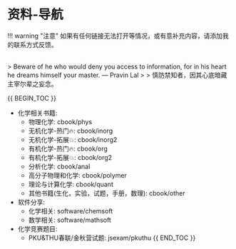 # 资料-导航

!!! warning "注意"
    如果有任何链接无法打开等情况，或有意补充内容，请添加我的联系方式反馈。

<br/>
> Beware of he who would deny you access to information, for in his heart he dreams himself your master. — Pravin Lal
> 
> 慎防禁知者，因其心底暗藏主宰尔辈之妄念。

<br/>

{{ BEGIN_TOC }}
- 化学相关书籍:
  - 物理化学: cbook/phys
  - 无机化学-热门🔥: cbook/inorg
  - 无机化学-拓展💥: cbook/inorg2
  - 有机化学-热门🔥: cbook/org
  - 有机化学-拓展💥: cbook/org2
  - 分析化学: cbook/anal
  - 高分子物理和化学: cbook/polymer
  - 理论与计算化学: cbook/quant
  - 其他书籍(生化，实验，试题，手册，数理): cbook/other
- 软件分享:
  - 化学相关: software/chemsoft
  - 数学相关: software/mathsoft
- 化学竞赛题目:
  - PKU&THU春联/金秋营试题: jsexam/pkuthu
{{ END_TOC }}